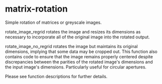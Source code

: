 # matrix-rotation

Simple rotation of matrices or greyscale images.

rotate_image_regrid rotates the image and resizes its dimensions as necessary to incorporate all of the original image into the rotated output.

rotate_image_no_regrid rotates the image but maintains its original dimensions, implying that some data may be cropped out. This function also contains code to ensure that the image remains properly centered despite discrepancies between the parities of the rotated image's dimensions and the input image's dimensions. Particularly useful for circular apertures.

Please see function descriptions for further details.
